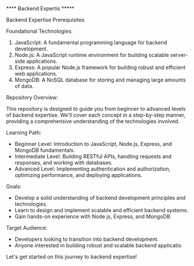 **** Backend Expertis *****

Backend Expertise Prerequisites

Foundational Technologies:

1. JavaScript: A fundamental programming language for backend development.
2. Node.js: A JavaScript runtime environment for building scalable server-side applications.
3. Express: A popular Node.js framework for building robust and efficient web applications.
4. MongoDB: A NoSQL database for storing and managing large amounts of data.

Repository Overview:

This repository is designed to guide you from beginner to advanced levels of backend expertise. We'll cover each concept in a step-by-step manner, providing a comprehensive understanding of the technologies involved.

Learning Path:

- Beginner Level: Introduction to JavaScript, Node.js, Express, and MongoDB fundamentals.
- Intermediate Level: Building RESTful APIs, handling requests and responses, and working with databases.
- Advanced Level: Implementing authentication and authorization, optimizing performance, and deploying applications.

Goals:

- Develop a solid understanding of backend development principles and technologies.
- Learn to design and implement scalable and efficient backend systems.
- Gain hands-on experience with Node.js, Express, and MongoDB.

Target Audience:

- Developers looking to transition into backend development.
- Anyone interested in building robust and scalable backend applicatio

Let's get started on this journey to backend expertise! 
